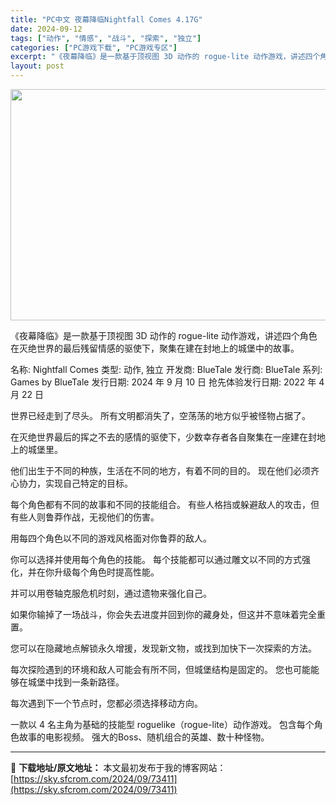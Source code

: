 ```yaml
---
title: "PC中文 夜幕降临Nightfall Comes 4.17G"
date: 2024-09-12
tags: ["动作", "情感", "战斗", "探索", "独立"]
categories: ["PC游戏下载", "PC游戏专区"]
excerpt: "《夜幕降临》是一款基于顶视图 3D 动作的 rogue-lite 动作游戏，讲述四个角色在灭绝世界的最后残留情感的驱使下，聚集在建在封地上的城堡中的故事。 名称: Nightfall Comes 类型: 动作, 独立 开发商: BlueTale 发行商: BlueTale 系列: Games by &hellip;"
layout: post
---
```


<img class="aligncenter size-full wp-image-73412" src="https://sky.sfcrom.com/wp-content/uploads/2024/09/2024091200411534.webp" alt="" width="660" height="370" />

《夜幕降临》是一款基于顶视图 3D 动作的 rogue-lite 动作游戏，讲述四个角色在灭绝世界的最后残留情感的驱使下，聚集在建在封地上的城堡中的故事。

名称: Nightfall Comes
类型: 动作, 独立
开发商: BlueTale
发行商: BlueTale
系列: Games by BlueTale
发行日期: 2024 年 9 月 10 日
抢先体验发行日期: 2022 年 4 月 22 日

世界已经走到了尽头。
所有文明都消失了，空荡荡的地方似乎被怪物占据了。

在灭绝世界最后的挥之不去的感情的驱使下，少数幸存者各自聚集在一座建在封地上的城堡里。

他们出生于不同的种族，生活在不同的地方，有着不同的目的。
现在他们必须齐心协力，实现自己特定的目标。

每个角色都有不同的故事和不同的技能组合。
有些人格挡或躲避敌人的攻击，但有些人则鲁莽作战，无视他们的伤害。

用每四个角色以不同的游戏风格面对你鲁莽的敌人。

你可以选择并使用每个角色的技能。
每个技能都可以通过雕文以不同的方式强化，并在你升级每个角色时提高性能。

并可以用卷轴克服危机时刻，通过遗物来强化自己。

如果你输掉了一场战斗，你会失去进度并回到你的藏身处，但这并不意味着完全重置。

您可以在隐藏地点解锁永久增援，发现新文物，或找到加快下一次探索的方法。

每次探险遇到的环境和敌人可能会有所不同，但城堡结构是固定的。
您也可能能够在城堡中找到一条新路径。

每次遇到下一个节点时，您都​​必须选择移动方向。

一款以 4 名主角为基础的技能型 roguelike（rogue-lite）动作游戏。
包含每个角色故事的电影视频。
强大的Boss、随机组合的英雄、数十种怪物。

---
📖 **下载地址/原文地址：** 本文最初发布于我的博客网站：[https://sky.sfcrom.com/2024/09/73411](https://sky.sfcrom.com/2024/09/73411)
